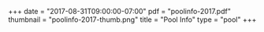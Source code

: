 +++
date = "2017-08-31T09:00:00-07:00"
pdf = "poolinfo-2017.pdf"
thumbnail = "poolinfo-2017-thumb.png"
title = "Pool Info"
type = "pool"
+++


